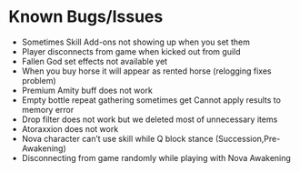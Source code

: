 # Known Bugs/Issues

* Sometimes Skill Add-ons not showing up when you set them
* Player disconnects from game when kicked out from guild
* Fallen God set effects not available yet
* When you buy horse it will appear as rented horse (relogging fixes problem)
* Premium Amity buff does not work
* Empty bottle repeat gathering sometimes get Cannot apply results to memory error
* Drop filter does not work but we deleted most of unnecessary items
* Atoraxxion does not work
* Nova character can’t use skill while Q block stance (Succession,Pre-Awakening)
* Disconnecting from game randomly while playing with Nova Awakening
